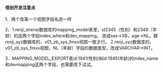 #### 信创开发注意点

1、两个库第一个视图字段名改一样

2、1.renji_shenai数据库的mapping_model表里，id2345（性别）和2349（年龄）的这两个字段index_where和dev_mapping。
改成sex->XB，age->NL。跟renji_syz数据库的，v01_zb_sys_fmxx视图一致才行。
2.renji_syz数据库的，v01_zb_sys_fmxx视图，NL（年龄）字段的数据类型，改成VARCHAR->INT。

3、MAPPING_MODEL_EXPORT表id:1941(性别)和id:1945(年龄)的index_name和devmapping这两个字段，也需要改下试试。